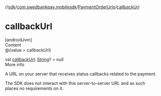 //[sdk](../../../index.md)/[com.swedbankpay.mobilesdk](../index.md)/[PaymentOrderUrls](index.md)/[callbackUrl](callback-url.md)



# callbackUrl  
[androidJvm]  
Content  
@(value = callbackUrl)  
  
val [callbackUrl](callback-url.md): [String](https://kotlinlang.org/api/latest/jvm/stdlib/kotlin/-string/index.html)? = null  
More info  


A URL on your server that receives status callbacks related to the payment.



The SDK does not interact with this server-to-server URL and as such places no requirements on it.

  




